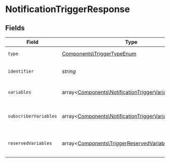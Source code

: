 # NotificationTriggerResponse


## Fields

| Field                                                                                                                   | Type                                                                                                                    | Required                                                                                                                | Description                                                                                                             |
| ----------------------------------------------------------------------------------------------------------------------- | ----------------------------------------------------------------------------------------------------------------------- | ----------------------------------------------------------------------------------------------------------------------- | ----------------------------------------------------------------------------------------------------------------------- |
| `type`                                                                                                                  | [Components\TriggerTypeEnum](../../Models/Components/TriggerTypeEnum.md)                                                | :heavy_check_mark:                                                                                                      | The type of the trigger                                                                                                 |
| `identifier`                                                                                                            | *string*                                                                                                                | :heavy_check_mark:                                                                                                      | The identifier of the trigger                                                                                           |
| `variables`                                                                                                             | array<[Components\NotificationTriggerVariableResponse](../../Models/Components/NotificationTriggerVariableResponse.md)> | :heavy_check_mark:                                                                                                      | The variables of the trigger                                                                                            |
| `subscriberVariables`                                                                                                   | array<[Components\NotificationTriggerVariableResponse](../../Models/Components/NotificationTriggerVariableResponse.md)> | :heavy_minus_sign:                                                                                                      | The subscriber variables of the trigger                                                                                 |
| `reservedVariables`                                                                                                     | array<[Components\TriggerReservedVariableResponse](../../Models/Components/TriggerReservedVariableResponse.md)>         | :heavy_minus_sign:                                                                                                      | The reserved variables of the trigger                                                                                   |